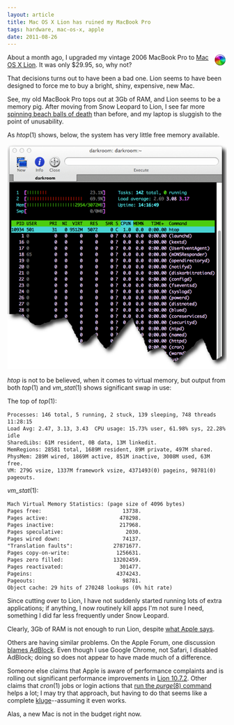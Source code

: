 ```yaml
---
layout: article
title: Mac OS X Lion has ruined my MacBook Pro
tags: hardware, mac-os-x, apple
date: 2011-08-26
---
```


<div style="float: right"><img src="beachball.png"></div>

About a month ago, I upgraded my vintage 2006 MacBook Pro to
[Mac OS X Lion][]. It was only $29.95, so, why not?

That decisions turns out to have been a bad one. Lion seems to have been
designed to force me to buy a bright, shiny, expensive, new Mac.

See, my old MacBook Pro tops out at 3Gb of RAM, and Lion seems to be a
memory pig. After moving from Snow Leopard to Lion, I see far more
[spinning beach balls of death][] than before, and my laptop is sluggish to
the point of unusability.

As _htop_(1) shows, below, the system has very little free memory
available.

![htop output](htop.png "htop")

_htop_ is not to be believed, when it comes to virtual memory, but output
from both _top_(1) and *vm_stat*(1) shows significant swap in use:

The top of _top_(1):

    Processes: 146 total, 5 running, 2 stuck, 139 sleeping, 748 threads    11:28:15
    Load Avg: 2.47, 3.13, 3.43  CPU usage: 15.73% user, 61.98% sys, 22.28% idle
    SharedLibs: 61M resident, 0B data, 13M linkedit.
    MemRegions: 28581 total, 1689M resident, 89M private, 497M shared.
    PhysMem: 289M wired, 1869M active, 851M inactive, 3008M used, 63M free.
    VM: 279G vsize, 1337M framework vsize, 4371493(0) pageins, 98781(0) pageouts.

*vm_stat*(1):

    Mach Virtual Memory Statistics: (page size of 4096 bytes)
    Pages free:                          13738.
    Pages active:                       478298.
    Pages inactive:                     217968.
    Pages speculative:                    2030.
    Pages wired down:                    74137.
    "Translation faults":             27871677.
    Pages copy-on-write:               1256631.
    Pages zero filled:                13202459.
    Pages reactivated:                  301477.
    Pageins:                           4374243.
    Pageouts:                            98781.
    Object cache: 29 hits of 270248 lookups (0% hit rate)

Since cutting over to Lion, I have not suddenly started running lots of
extra applications; if anything, I now routinely kill apps I'm not sure I
need, something I did far less frequently under Snow Leopard.

Clearly, 3Gb of RAM is not enough to run Lion, despite [what Apple says][].

Others are having similar problems. On the Apple Forum, one discussion
[blames AdBlock][]. Even though I use Google Chrome, not Safari, I disabled
AdBlock; doing so does not appear to have made much of a difference.

Someone else claims that Apple is aware of performance complaints and is
rolling out significant performance improvements in [Lion 10.7.2][]. Other
claims that *cron*(1) jobs or login actions that
[run the _purge_(8) command][purge] helps a lot; I may try that approach,
but having to do that seems like a complete [kluge][]--assuming it even works.

Alas, a new Mac is not in the budget right now.

[Mac OS X Lion]: http://en.wikipedia.org/wiki/Mac_OS_X_Lion
[spinning beach balls of death]: http://www.thexlab.com/faqs/sbbod.html
[what Apple says]: http://osxdaily.com/2011/06/07/mac-os-x-10-7-lion-system-requirements/
[blames AdBlock]: https://discussions.apple.com/thread/3193912?start=255&tstart=0
[Lion 10.7.2]: https://discussions.apple.com/message/15916419#15916419
[purge]: https://discussions.apple.com/message/15918659#15918659
[kluge]: http://www.jargon.net/jargonfile/k/kluge.html
